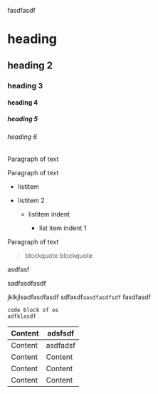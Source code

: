 fasdfasdf

# heading

## heading 2

### heading 3

#### heading 4

##### heading 5

###### heading 6

Paragraph of text

Paragraph of text

*   listitem

*   listitem 2

    *   listitem indent

        *   list item indent 1

Paragraph of text

> blockquote
> blockquote

asdfasf

sadfasdfasdf

jklkjlsadfasdfasdf sdfasdf`aasdfasdfsdf` fasdfasdf 

    code block of os
    adfklasdf

| Content | adsfsdf  |
| ------- | -------- |
| Content | asdfadsf |
| Content | Content  |
| Content | Content  |
| Content | Content  |
